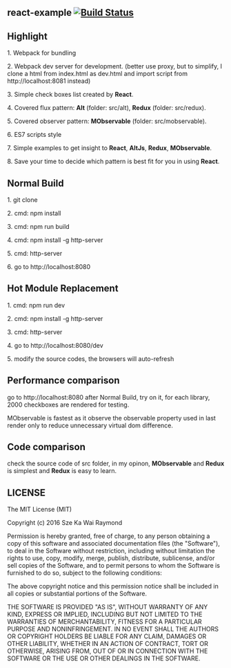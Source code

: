 ## react-example [![Build Status](https://travis-ci.org/raymondsze/react-example.svg)](https://travis-ci.org/raymondsze/react-example.svg?branch=master)
## Highlight
<p>1. Webpack for bundling</p>
<p>2. Webpack dev server for development. (better use proxy, but to simplify, I clone a html from index.html as dev.html and import script from http://localhost:8081 instead)</p>
<p>3. Simple check boxes list created by <b>React</b>.</p>
<p>4. Covered flux pattern: <b>Alt</b> (folder: src/alt), <b>Redux</b> (folder: src/redux).</p>
<p>5. Covered observer pattern: <b>MObservable</b> (folder: src/mobservable).</p>
<p>6. ES7 scripts style</p>
<p>7. Simple examples to get insight to <b>React</b>, <b>AltJs</b>, <b>Redux</b>, <b>MObservable</b>.
<p>8. Save your time to decide which pattern is best fit for you in using <b>React</b>.</p>

## Normal Build
<p>1. git clone</p>
<p>2. cmd: npm install</p>
<p>3. cmd: npm run build</p>
<p>4. cmd: npm install -g http-server</p>
<p>5. cmd: http-server</p>
<p>6. go to http://localhost:8080</p>

## Hot Module Replacement
<p>1. cmd: npm run dev</p>
<p>2. cmd: npm install -g http-server</p>
<p>3. cmd: http-server</p>
<p>4. go to http://localhost:8080/dev</p>
<p>5. modify the source codes, the browsers will auto-refresh</p>

## Performance comparison
<p>go to http://localhost:8080 after Normal Build, try on it, for each library, 2000 checkboxes are rendered for testing.</p>
<p>MObservable is fastest as it observe the observable property used in last render only to reduce unnecessary virtual dom difference.</p>

## Code comparison
<p>check the source code of src folder, in my opinon, <b>MObservable</b> and <b>Redux</b> is simplest and <b>Redux</b> is easy to learn.</p>

## LICENSE
The MIT License (MIT)

Copyright (c) 2016 Sze Ka Wai Raymond

Permission is hereby granted, free of charge, to any person obtaining a copy
of this software and associated documentation files (the "Software"), to deal
in the Software without restriction, including without limitation the rights
to use, copy, modify, merge, publish, distribute, sublicense, and/or sell
copies of the Software, and to permit persons to whom the Software is
furnished to do so, subject to the following conditions:

The above copyright notice and this permission notice shall be included in all
copies or substantial portions of the Software.

THE SOFTWARE IS PROVIDED "AS IS", WITHOUT WARRANTY OF ANY KIND, EXPRESS OR
IMPLIED, INCLUDING BUT NOT LIMITED TO THE WARRANTIES OF MERCHANTABILITY,
FITNESS FOR A PARTICULAR PURPOSE AND NONINFRINGEMENT. IN NO EVENT SHALL THE
AUTHORS OR COPYRIGHT HOLDERS BE LIABLE FOR ANY CLAIM, DAMAGES OR OTHER
LIABILITY, WHETHER IN AN ACTION OF CONTRACT, TORT OR OTHERWISE, ARISING FROM,
OUT OF OR IN CONNECTION WITH THE SOFTWARE OR THE USE OR OTHER DEALINGS IN THE
SOFTWARE.